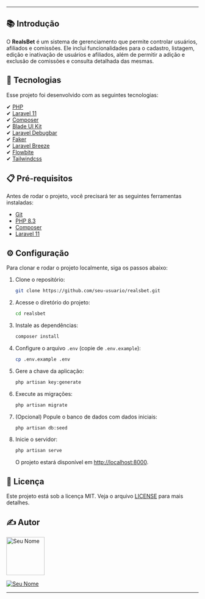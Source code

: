 ---

## 📚 Introdução

O **RealsBet** é um sistema de gerenciamento que permite controlar usuários, afiliados e comissões. Ele inclui funcionalidades para o cadastro, listagem, edição e inativação de usuários e afiliados, além de permitir a adição e exclusão de comissões e consulta detalhada das mesmas.

## 🚀 Tecnologias

Esse projeto foi desenvolvido com as seguintes tecnologias:

✔ [PHP](https://www.php.net/)  
✔ [Laravel 11](https://laravel.com/docs/11.x)  
✔ [Composer](https://getcomposer.org/)  
✔ [Blade UI Kit](https://blade-ui-kit.com/)  
✔ [Laravel Debugbar](https://github.com/barryvdh/laravel-debugbar)  
✔ [Faker](https://github.com/fakerphp/faker)  
✔ [Laravel Breeze](https://laravel.com/docs/11.x/starter-kits#breeze)  
✔ [Flowbite](https://flowbite.com/)  
✔ [Tailwindcss](https://tailwindcss.com/)  

## 📋 Pré-requisitos

Antes de rodar o projeto, você precisará ter as seguintes ferramentas instaladas:

* [Git](https://git-scm.com)
* [PHP 8.3](https://www.php.net/)
* [Composer](https://getcomposer.org/)
* [Laravel 11](https://laravel.com/docs/11.x)

## ⚙ Configuração

Para clonar e rodar o projeto localmente, siga os passos abaixo:

1. Clone o repositório:
   ```bash
   git clone https://github.com/seu-usuario/realsbet.git
   ```

2. Acesse o diretório do projeto:
   ```bash
   cd realsbet
   ```

3. Instale as dependências:
   ```bash
   composer install
   ```

4. Configure o arquivo `.env` (copie de `.env.example`):
   ```bash
   cp .env.example .env
   ```

5. Gere a chave da aplicação:
   ```bash
   php artisan key:generate
   ```

6. Execute as migrações:
   ```bash
   php artisan migrate
   ```

7. (Opcional) Popule o banco de dados com dados iniciais:
   ```bash
   php artisan db:seed
   ```

8. Inicie o servidor:
   ```bash
   php artisan serve
   ```

   O projeto estará disponível em [http://localhost:8000](http://localhost:8000).

## 📝 Licença

Este projeto está sob a licença MIT. Veja o arquivo [LICENSE](LICENSE) para mais detalhes.

## ✍ Autor

<img alt="Seu Nome" title="Seu Nome" src="https://github.com/allanrodriguesmachado.png" width="100">

<p align="left">
    <a href="https://www.linkedin.com/in/allanrodriguesmachado/" target="_blank">
        <img align="center" src="https://img.shields.io/badge/LinkedIn-%230077B5?style=for-the-badge&logo=linkedin&logoColor=white" alt="Seu Nome" />
    </a>
</p>


---